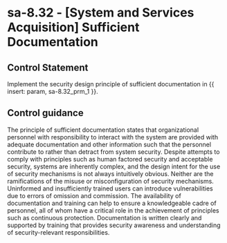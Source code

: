 # sa-8.32 - \[System and Services Acquisition\] Sufficient Documentation

## Control Statement

Implement the security design principle of sufficient documentation in {{ insert: param, sa-8.32_prm_1 }}.

## Control guidance

The principle of sufficient documentation states that organizational personnel with responsibility to interact with the system are provided with adequate documentation and other information such that the personnel contribute to rather than detract from system security. Despite attempts to comply with principles such as human factored security and acceptable security, systems are inherently complex, and the design intent for the use of security mechanisms is not always intuitively obvious. Neither are the ramifications of the misuse or misconfiguration of security mechanisms. Uninformed and insufficiently trained users can introduce vulnerabilities due to errors of omission and commission. The availability of documentation and training can help to ensure a knowledgeable cadre of personnel, all of whom have a critical role in the achievement of principles such as continuous protection. Documentation is written clearly and supported by training that provides security awareness and understanding of security-relevant responsibilities.
